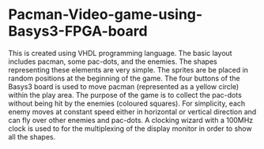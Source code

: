 # Pacman-Video-game-using-Basys3-FPGA-board
This is created using VHDL programming language. The basic layout includes pacman, some pac-dots, and the enemies. The shapes representing these elements are very simple. The sprites are be placed in random positions at the beginning of the game. The four buttons of the Basys3 board is used to move pacman (represented as a yellow circle) within the play area. The purpose of the game is to collect the pac-dots without being hit by the enemies (coloured squares). For simplicity, each enemy moves at constant speed either in horizontal or vertical direction and can fly over other enemies and pac-dots. A clocking wizard with a 100MHz clock is used to for the multiplexing of the display monitor in order to show all the shapes.

